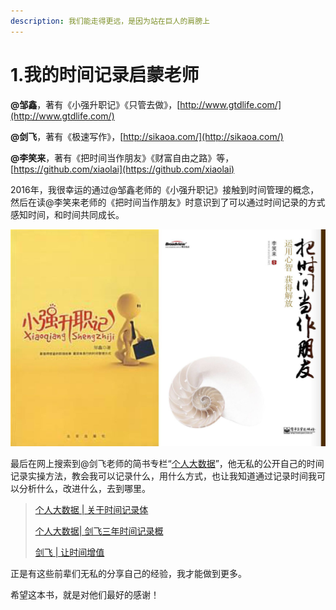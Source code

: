 ```yaml
---
description: 我们能走得更远，是因为站在巨人的肩膀上
---
```


# 1.我的时间记录启蒙老师

**@邹鑫**，著有《小强升职记》《只管去做》，[http://www.gtdlife.com/](http://www.gtdlife.com/)

**@剑飞**，著有《极速写作》，[http://sikaoa.com/](http://sikaoa.com/)

**@李笑来**，著有《把时间当作朋友》《财富自由之路》等，[https://github.com/xiaolai](https://github.com/xiaolai)

2016年，我很幸运的通过@邹鑫老师的《小强升职记》接触到时间管理的概念，然后在读@李笑来老师的《把时间当作朋友》时意识到了可以通过时间记录的方式感知时间，和时间共同成长。

![](../.gitbook/assets/wei-xin-tu-pian-20190809211141.jpg)

最后在网上搜索到@剑飞老师的简书专栏“[个人大数据](https://www.jianshu.com/c/a4ccc5c7fe53)”，他无私的公开自己的时间记录实操方法，教会我可以记录什么，用什么方式，也让我知道通过记录时间我可以分析什么，改进什么，去到哪里。

> [个人大数据 \| 关于时间记录体](https://www.jianshu.com/p/a473420d2b3b)
>
> [个人大数据\| 剑飞三年时间记录概](https://www.jianshu.com/p/4b0caceaa654)
>
> [剑飞 \| 让时间增值](https://www.jianshu.com/p/8ec5b32f9d72)

正是有这些前辈们无私的分享自己的经验，我才能做到更多。

希望这本书，就是对他们最好的感谢！



